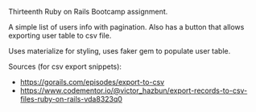 Thirteenth Ruby on Rails Bootcamp assignment.

A simple list of users info with pagination.
Also has a button that allows exporting user table to csv file.

Uses materialize for styling, uses faker gem to populate user table.

Sources (for csv export snippets):
  - https://gorails.com/episodes/export-to-csv
  - https://www.codementor.io/@victor_hazbun/export-records-to-csv-files-ruby-on-rails-vda8323q0
